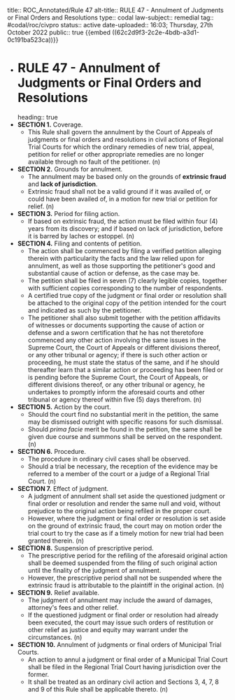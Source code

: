 title:: ROC_Annotated/Rule 47
alt-title:: RULE 47 - Annulment of Judgments or Final Orders and Resolutions
type:: codal
law-subject:: remedial
tag:: #codal/roc/civpro
status:: active
date-uploaded:: 16:03; Thursday, 27th October 2022
public:: true
{{embed ((62c2d9f3-2c2e-4bdb-a3d1-0c191ba523ca))}}

- # RULE 47 - Annulment of Judgments or Final Orders and Resolutions
  heading:: true
- **SECTION 1.** Coverage.
	- This Rule shall govern the annulment by the Court of Appeals of judgments or final orders and resolutions in civil actions of Regional Trial Courts for which the ordinary remedies of new trial, appeal, petition for relief or other appropriate remedies are no longer available through no fault of the petitioner. (n)
- **SECTION 2.** Grounds for annulment.
	- The annulment may be based only on the grounds of **extrinsic fraud** and **lack of jurisdiction**.
	- Extrinsic fraud shall not be a valid ground if it was availed of, or could have been availed of, in a motion for new trial or petition for relief. (n)
- **SECTION 3.** Period for filing action.
	- If based on extrinsic fraud, the action must be filed within four (4) years from its discovery; and if based on lack of jurisdiction, before it is barred by laches or estoppel. (n)
- **SECTION 4.** Filing and contents of petition.
	- The action shall be commenced by filing a verified petition alleging therein with particularity the facts and the law relied upon for annulment, as well as those supporting the petitioner's good and substantial cause of action or defense, as the case may be.
	- The petition shall be filed in seven (7) clearly legible copies, together with sufficient copies corresponding to the number of respondents.
	- A certified true copy of the judgment or final order or resolution shall be attached to the original copy of the petition intended for the court and indicated as such by the petitioner.
	- The petitioner shall also submit together with the petition affidavits of witnesses or documents supporting the cause of action or defense and a sworn certification that he has not theretofore commenced any other action involving the same issues in the Supreme Court, the Court of Appeals or different divisions thereof, or any other tribunal or agency; if there is such other action or proceeding, he must state the status of the same, and if he should thereafter learn that a similar action or proceeding has been filed or is pending before the Supreme Court, the Court of Appeals, or different divisions thereof, or any other tribunal or agency, he undertakes to promptly inform the aforesaid courts and other tribunal or agency thereof within five (5) days therefrom. (n)
- **SECTION 5.** Action by the court.
	- Should the court find no substantial merit in the petition, the same may be dismissed outright with specific reasons for such dismissal.
	- Should *prima facie* merit be found in the petition, the same shall be given due course and summons shall be served on the respondent. (n)
- **SECTION 6.** Procedure.
	- The procedure in ordinary civil cases shall be observed.
	- Should a trial be necessary, the reception of the evidence may be referred to a member of the court or a judge of a Regional Trial Court. (n)
- **SECTION 7.** Effect of judgment.
	- A judgment of annulment shall set aside the questioned judgment or final order or resolution and render the same null and void, without prejudice to the original action being refiled in the proper court.
	- However, where the judgment or final order or resolution is set aside on the ground of extrinsic fraud, the court may on motion order the trial court to try the case as if a timely motion for new trial had been granted therein. (n)
- **SECTION 8.** Suspension of prescriptive period.
	- The prescriptive period for the refiling of the aforesaid original action shall be deemed suspended from the filing of such original action until the finality of the judgment of annulment.
	- However, the prescriptive period shall not be suspended where the extrinsic fraud is attributable to the plaintiff in the original action. (n)
- **SECTION 9.** Relief available.
	- The judgment of annulment may include the award of damages, attorney's fees and other relief.
	- If the questioned judgment or final order or resolution had already been executed, the court may issue such orders of restitution or other relief as justice and equity may warrant under the circumstances. (n)
- **SECTION 10.** Annulment of judgments or final orders of Municipal Trial Courts.
	- An action to annul a judgment or final order of a Municipal Trial Court shall be filed in the Regional Trial Court having jurisdiction over the former.
	- It shall be treated as an ordinary civil action and Sections 3, 4, 7, 8 and 9 of this Rule shall be applicable thereto. (n)